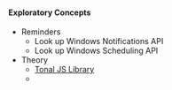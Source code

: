 #### Exploratory Concepts

- Reminders
	- Look up Windows Notifications API 
	- Look up Windows Scheduling API
- Theory
	- [Tonal JS Library](https://github.com/tonaljs/tonal)
	- 